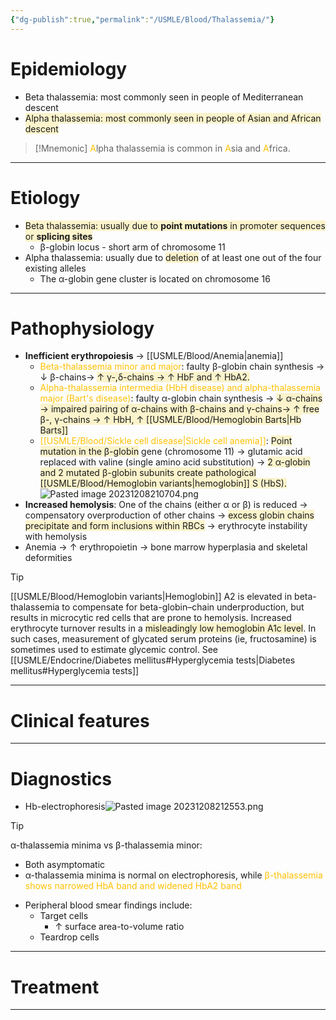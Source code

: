 ```yaml
---
{"dg-publish":true,"permalink":"/USMLE/Blood/Thalassemia/"}
---
```


# Epidemiology
- Beta thalassemia:<font color="#ffc000"></font> most commonly seen in people of Mediterranean descent
- <span style="background:rgba(240, 200, 0, 0.2)">Alpha thalassemia: most commonly seen in people of Asian and African descent</span>
>[!Mnemonic] 
><font color="#ffc000">A</font>lpha thalassemia is common in <font color="#ffc000">A</font>sia and <font color="#ffc000">A</font>frica.

---
# Etiology
- <span style="background:rgba(240, 200, 0, 0.2)">Beta thalassemia: usually due to **point mutations** in promoter sequences or **splicing sites**</span>
	- β-globin locus - short arm of chromosome 11
- Alpha thalassemia: usually due to <span style="background:rgba(240, 200, 0, 0.2)">deletion</span> of at least one out of the four existing alleles
	- The α-globin gene cluster is located on chromosome 16

---
# Pathophysiology
- **Inefficient erythropoiesis** → [[USMLE/Blood/Anemia\|anemia]] 
	- <font color="#ffc000">Beta-thalassemia minor and major</font>: faulty β-globin chain synthesis → ↓ β-chains→ <span style="background:rgba(240, 200, 0, 0.2)">↑ γ-,δ-chains → ↑ HbF and ↑ HbA2. </span>
	- <font color="#ffc000">Alpha-thalassemia intermedia (HbH disease) and alpha-thalassemia major (Bart's disease)</font>: faulty α-globin chain synthesis → <span style="background:rgba(240, 200, 0, 0.2)">↓ α-chains → impaired pairing of α-chains with β-chains and γ-chains→ ↑ free β-, γ-chains → ↑ HbH, ↑ [[USMLE/Blood/Hemoglobin Barts\|Hb Barts]] </span>
	- <font color="#ffc000">[[USMLE/Blood/Sickle cell disease\|Sickle cell anemia]]</font>: <span style="background:rgba(240, 200, 0, 0.2)">Point mutation in the β-globin</span> gene (chromosome 11) → glutamic acid replaced with valine (single amino acid substitution) → <span style="background:rgba(240, 200, 0, 0.2)">2 α-globin and 2 mutated β-globin subunits create pathological [[USMLE/Blood/Hemoglobin variants\|hemoglobin]] S (HbS).</span>![Pasted image 20231208210704.png](/img/user/appendix/Pasted%20image%2020231208210704.png)
- **Increased hemolysis**: One of the chains (either α or β) is reduced → compensatory overproduction of other chains → <span style="background:rgba(240, 200, 0, 0.2)">excess globin chains precipitate and form inclusions within RBCs</span> → erythrocyte instability with hemolysis 
- Anemia → ↑ erythropoietin → bone marrow hyperplasia and skeletal deformities
>[!tip] 
>[[USMLE/Blood/Hemoglobin variants\|Hemoglobin]] A2 is elevated in beta-thalassemia to compensate for beta-globin–chain underproduction, but results in microcytic red cells that are prone to hemolysis.  Increased erythrocyte turnover results in a <span style="background:rgba(240, 200, 0, 0.2)">misleadingly low hemoglobin A1c level</span>.  In such cases, measurement of glycated serum proteins (ie, fructosamine) is sometimes used to estimate glycemic control. See [[USMLE/Endocrine/Diabetes mellitus#Hyperglycemia tests\|Diabetes mellitus#Hyperglycemia tests]]

---
# Clinical features


---
# Diagnostics
- Hb-electrophoresis![Pasted image 20231208212553.png](/img/user/appendix/Pasted%20image%2020231208212553.png)
>[!tip] 
>α-thalassemia minima vs β-thalassemia minor:
>- Both asymptomatic
>- α-thalassemia minima is normal on electrophoresis, while <font color="#ffc000">β-thalassemia shows narrowed HbA band and widened HbA2 band</font>

- Peripheral blood smear findings include:
	- Target cells 
		- ↑ surface area-to-volume ratio
	- Teardrop cells

---
# Treatment


---
